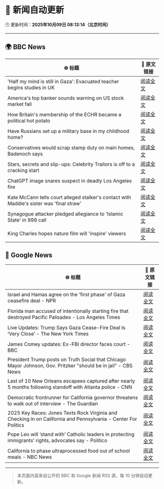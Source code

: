# 🧠 新闻自动更新

🕒 更新时间：**2025年10月09日 08:13:14（北京时间）**

---

## 🌍 BBC News

| 🌐 标题 | 🔗 原文链接 |
|--------|-------------|
| 'Half my mind is still in Gaza': Evacuated teacher begins studies in UK | [阅读全文](https://www.bbc.com/news/articles/cx25qy1804ro?at_medium=RSS&at_campaign=rss) |
| America's top banker sounds warning on US stock market fall | [阅读全文](https://www.bbc.com/news/articles/cg5ej03p604o?at_medium=RSS&at_campaign=rss) |
| How Britain's membership of the ECHR became a political hot potato | [阅读全文](https://www.bbc.com/news/articles/cm283eqje03o?at_medium=RSS&at_campaign=rss) |
| Have Russians set up a military base in my childhood home? | [阅读全文](https://www.bbc.com/news/articles/c4gj7p96nd0o?at_medium=RSS&at_campaign=rss) |
| Conservatives would scrap stamp duty on main homes, Badenoch says | [阅读全文](https://www.bbc.com/news/articles/c20zv94ldpko?at_medium=RSS&at_campaign=rss) |
| Stars, secrets and slip-ups: Celebrity Traitors is off to a cracking start | [阅读全文](https://www.bbc.com/news/articles/c2038w7lgx1o?at_medium=RSS&at_campaign=rss) |
| ChatGPT image snares suspect in deadly Los Angeles fire | [阅读全文](https://www.bbc.com/news/articles/c8exz5yg14ko?at_medium=RSS&at_campaign=rss) |
| Kate McCann tells court alleged stalker's contact with Maddie's sister was 'final straw' | [阅读全文](https://www.bbc.com/news/articles/cnvr0723np8o?at_medium=RSS&at_campaign=rss) |
| Synagogue attacker pledged allegiance to 'Islamic State' in 999 call | [阅读全文](https://www.bbc.com/news/articles/c3drj0dxmr9o?at_medium=RSS&at_campaign=rss) |
| King Charles hopes nature film will 'inspire' viewers | [阅读全文](https://www.bbc.com/news/articles/cd63dxxv9jpo?at_medium=RSS&at_campaign=rss) |

## 📰 Google News

| 🌐 标题 | 🔗 原文链接 |
|--------|-------------|
| Israel and Hamas agree on the 'first phase' of Gaza ceasefire deal - NPR | [阅读全文](https://news.google.com/rss/articles/CBMieEFVX3lxTE8wSDZRZHpnTWF0S1VoTkx0YjRNeTllTXZWeGtkWVpBay1xNzdWTHg2Tm9RS01jRDVyRTg2eFVKLUVZNWdXZ0V0V0tyeUZmZDF1T01fNU5VS183dW5oZFp1N1dVSkNWSk1EQkdmVjBLbC1hRUJvd1dZNA?oc=5) |
| Florida man accused of intentionally starting fire that destroyed Pacific Palisades - Los Angeles Times | [阅读全文](https://news.google.com/rss/articles/CBMifkFVX3lxTE5oTTdEZTZMdFdNSGE3ZGUyYnlXcXlIckRycEgtdFJxVVpFbzZhUktDaEdxQ3RLYnBhQ0dLMVY5Q2diTGQ2LXRnSzYwU2lIREVsZFZuYkppWVUyVVRJRU9wTHIweDliWndXcFdMc3p5VWxvaFhuandqOFNTTjRDQQ?oc=5) |
| Live Updates: Trump Says Gaza Cease-Fire Deal Is ‘Very Close’ - The New York Times | [阅读全文](https://news.google.com/rss/articles/CBMiY0FVX3lxTE5EczJMdzE1Wl9tLUN0ci03bnBTSHluRkZiS2NEU1NNblNQWXRQQ29yOTg5S0xkRmtjRG9SNi1FTlR3c3pQY0tERlR4b2JvZEJrWTNTQTdTeUZ6blF3MlJMUnRVWQ?oc=5) |
| James Comey updates: Ex-FBI director faces court - BBC | [阅读全文](https://news.google.com/rss/articles/CBMiVEFVX3lxTE1wR0M0dmt0cmhPbldQemtFQkZFT2NCUTgtQW16Smk3bUFjeTcwbWZhcGM4VDZYZm5UbVdxcXA4S3BtQmtQOXhFaExXbWJVUUlHcVZBNg?oc=5) |
| President Trump posts on Truth Social that Chicago Mayor Johnson, Gov. Pritzker "should be in jail" - CBS News | [阅读全文](https://news.google.com/rss/articles/CBMiiAFBVV95cUxNOFZCNml0MTY2a2R3eGpmcy1zUzZwZzVSYTRTYkRDRHRBbmFXVUlGczBMdmFFanZyeXBEYmZVYm9RbktEX1JteUxaZjF3Ti0xSTZzWFc1OFliNE5XRVV0ZFhDVmNuLTNlcVJKUnB2ckZwWWNIMWZMWmNGczhndUQwSlRQcFl5Vjg4?oc=5) |
| Last of 10 New Orleans escapees captured after nearly 5 months following standoff with Atlanta police - CNN | [阅读全文](https://news.google.com/rss/articles/CBMigAFBVV95cUxQMzBYQ0VsTTBRYkc1YXBiVWNST1dxSGkxNDktR3J4R3drb2QtYTdoUmFkbzZwdFlHcWdqb0tvdG13M3pncTVNWmZ1c0JCV0xLRXFSVmdtSXJzQVBMVTAxNUtZWWw5a2JRTk1mbG1wUlhGcHE1emJPbHJiMmRrUzFWSw?oc=5) |
| Democratic frontrunner for California governor threatens to walk out of interview - The Guardian | [阅读全文](https://news.google.com/rss/articles/CBMif0FVX3lxTFBoWU5tR1BuQ2dpcHU2alUxYTU5MTBzRU9lTHR2b2hsN1lWZ2NYbDc2YnNIRGQyT3ZFQThzU0VSZkRFdlc2ZU1ZUlRzVWVieGRRZnY3ckxtSkFocC1SVXozaEFVemJqV3hPbk9HbXJobnptYnJrbHpRZ2JvclJPeGM?oc=5) |
| 2025 Key Races: Jones Texts Rock Virginia and Checking in on California and Pennsylvania - Center For Politics | [阅读全文](https://news.google.com/rss/articles/CBMi2gFBVV95cUxOalMtWkNJV21lc3JiM2J1WEVGOHphR0ZsTzFtZjhPWXhVMTFnVVRRcVNhWmk2N1RsQ2JUT3lpbGYyMkV1OVpGUkdPRF9DTnFWdkY4dXdYaWZISnNsSTVsa1FGWVc5ZTl6U21CVUM2TkdjLU9hc0s4a0xYTVdNYzI4Q2I0YVBCM3NhSGVRYnBvYlA4R2ZTS2pYTXdKT3g2VFRYMS1LcVk0NXpYM3dTUGd3WXJTcFU4QlktUmpTTHVhTWJsRS1JNndrc1FvcGRxOWFuX2Jsb1NEeDVTdw?oc=5) |
| Pope Leo will ‘stand with’ Catholic leaders in protecting immigrants’ rights, advocates say - Politico | [阅读全文](https://news.google.com/rss/articles/CBMigwFBVV95cUxNWFd5XzgxX095ekFoaUZ3aG5SZGJsTnZsTTU5cF92VGY4XzVnVjY2MlRqWHZfRVNsVHFMLXNybXljemZ3SHVxM3d6T0pmc1RZc1dfZlp2dWlFUUdpaTc0QTNndDBEYUlzUUQydkhMZkhTa19WZDFOZnJnajFQZGRmeDVJTQ?oc=5) |
| California to phase ultraprocessed food out of school meals - NBC News | [阅读全文](https://news.google.com/rss/articles/CBMipgFBVV95cUxOTlVsSmluMjF6NUpqYjJiS3hNU2RyMlVLcHhKb2EzNndfZ2JhMXFBUDVqMjlITkg3TlhWMHVJRnlWUW5PZmdFQmFONGdPRHJna1ZhQ3ktTnlydmJnVlNyckdhdk5SOUhYMlNlclZ0Sk50aG1pNGpWdUxPcmh2cjV0R0R6anlCRXl6RDRxci1mNUZTV0diV2dDS2xtdU5lV2NFU1JHQkxR0gFWQVVfeXFMUGxJMV9hMDE1TVczX3lPWE8yalpmTXVJMmFwZVZwdm9TWVl4X0lXaUdXUUhNcThtRV9Pb0NHRW5sOU5wT2VIRXJwSkxKZzVPMHZnTFFxNHc?oc=5) |

---
> 本页面内容来自公开的 BBC 和 Google 新闻 RSS 源，每 10 分钟自动更新。